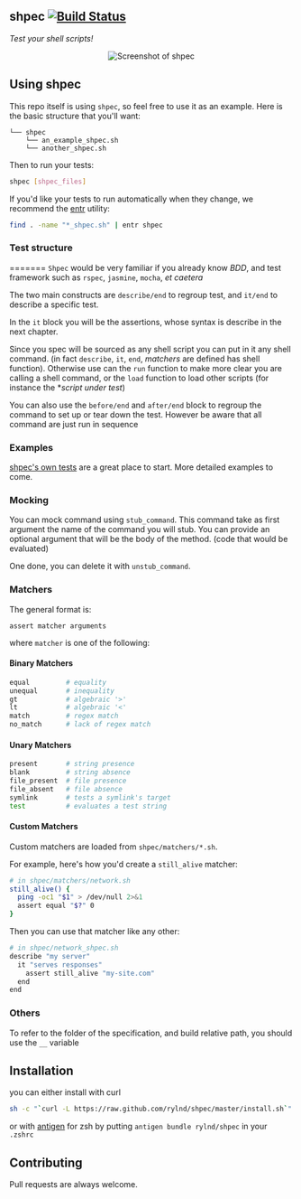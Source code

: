 shpec [![Build Status](https://travis-ci.org/rylnd/shpec.png)](https://travis-ci.org/rylnd/shpec)
----
*Test your shell scripts!*
<!-- TEST ALL THE SCRIPT !! :D -->

<p align='center'>
  <img src='https://raw.github.com/wiki/rylnd/shpec/images/screenshot.png' alt="Screenshot of shpec" />
</p>

## Using shpec
This repo itself is using `shpec`, so feel free to use it as an example.
Here is the basic structure that you'll want:

    └── shpec
        └── an_example_shpec.sh
        └── another_shpec.sh

Then to run your tests:

```bash
shpec [shpec_files]
```

If you'd like your tests to run automatically when they change, we recommend the [entr](http://entrproject.org/) utility:

```bash
find . -name "*_shpec.sh" | entr shpec
```

### Test structure

=======
`Shpec` would be very familiar if you already know *BDD*, and test framework such as `rspec`, `jasmine`, `mocha`, *et caetera*

The two main constructs are `describe/end` to regroup test, and `it/end` to describe a specific test.

In the `it` block you will be the assertions, whose syntax is describe in the next chapter.

Since you spec will be sourced as any shell script you can put in it any shell command. (in fact `describe`, `it`, `end`, *matchers* are defined has shell function). Otherwise use can the `run` function to make more clear you are calling a shell command, or the `load` function to load other scripts (for instance the **script under test*)

You can also use the `before/end` and `after/end` block to regroup the command to set up or tear down the test. However be aware that all command are just run in sequence

### Examples
[shpec's own tests](https://github.com/rylnd/shpec/tree/master/shpec/shpec_shpec.sh)
are a great place to start. More detailed examples to come.

### Mocking

You can mock command using `stub_command`. This command take as first argument the name of the command you will stub.
You can provide an optional argument that will be the body of the method. (code that would be evaluated)

One done, you can delete it with `unstub_command`.

### Matchers
The general format is:

    assert matcher arguments

where `matcher` is one of the following:

#### Binary Matchers
```bash
equal         # equality
unequal       # inequality
gt            # algebraic '>'
lt            # algebraic '<'
match         # regex match
no_match      # lack of regex match
```

#### Unary Matchers
```bash
present       # string presence
blank         # string absence
file_present  # file presence
file_absent   # file absence
symlink       # tests a symlink's target
test          # evaluates a test string
```

#### Custom Matchers
Custom matchers are loaded from `shpec/matchers/*.sh`.

For example, here's how you'd create a `still_alive` matcher:

```bash
# in shpec/matchers/network.sh
still_alive() {
  ping -oc1 "$1" > /dev/null 2>&1
  assert equal "$?" 0
}
```

Then you can use that matcher like any other:

```bash
# in shpec/network_shpec.sh
describe "my server"
  it "serves responses"
    assert still_alive "my-site.com"
  end
end
```
### Others

To refer to the folder of the specification, and build relative path, you should use the `__` variable

## Installation
you can either install with curl
```bash
sh -c "`curl -L https://raw.github.com/rylnd/shpec/master/install.sh`"
```

or with [antigen](https://github.com/zsh-users/antigen) for zsh by
putting `antigen bundle rylnd/shpec` in your `.zshrc`

## Contributing
Pull requests are always welcome.
